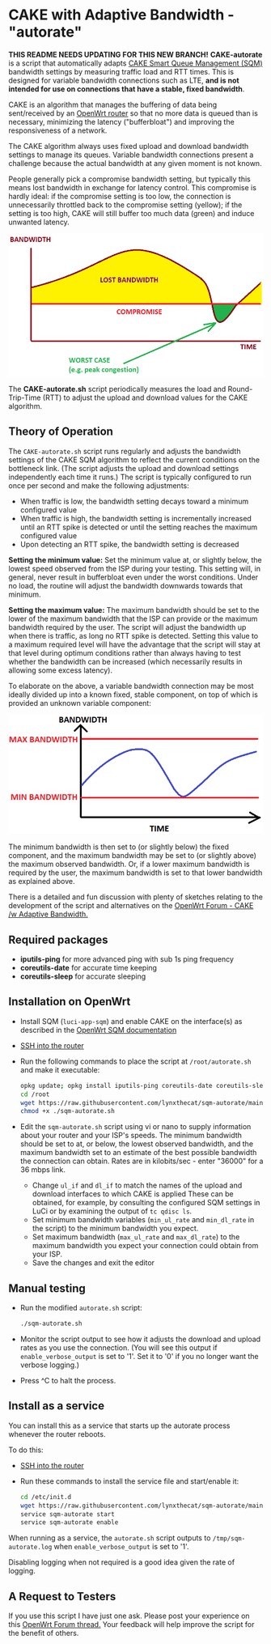 # CAKE with Adaptive Bandwidth - "autorate"

**THIS README NEEDS UPDATING FOR THIS NEW BRANCH!**
**CAKE-autorate** is a script that automatically adapts [CAKE Smart Queue Management (SQM)](https://www.bufferbloat.net/projects/codel/wiki/Cake/) bandwidth settings by measuring traffic load and RTT times. This is designed for variable bandwidth connections such as LTE, **and is not intended for use on connections that have a stable, fixed bandwidth**.

CAKE is an algorithm that manages the buffering of data being sent/received by an [OpenWrt router](https://openwrt.org) so that no more data is queued than is necessary, minimizing the latency ("bufferbloat") and improving the responsiveness of a network.

The CAKE algorithm always uses fixed upload and download bandwidth settings to manage its queues. Variable bandwidth connections present a challenge because the actual bandwidth at any given moment is not known. 

People generally pick a compromise bandwidth setting, but typically this means lost bandwidth in exchange for latency control. This compromise is hardly ideal: if the compromise setting is too low, the connection is unnecessarily throttled back to the compromise setting (yellow); if the setting is too high, CAKE will still buffer too much data (green) and induce unwanted latency.

![image of Bandwidth Compromise](./Bandwidth-Compromise.png)

The **CAKE-autorate.sh** script periodically measures the load and Round-Trip-Time (RTT) to adjust the upload and download values for the CAKE algorithm.

## Theory of Operation

The `CAKE-autorate.sh` script runs regularly and adjusts the bandwidth settings of the CAKE SQM algorithm to reflect the current conditions on the bottleneck link.
(The script adjusts the upload and download settings independently each time it runs.) The script is typically configured to run once per second and make the following adjustments:

- When traffic is low, the bandwidth setting decays
toward a minimum configured value
- When traffic is high, the bandwidth setting is incrementally increased
until an RTT spike is detected or until the setting reaches the maximum configured value
- Upon detecting an RTT spike, the bandwidth setting is decreased

**Setting the minimum value:** 
Set the minimum value at, or slightly below, the lowest speed observed from the ISP during your testing. This setting will, in general, never result in
bufferbloat even under the worst conditions. Under no load, the routine will adjust the bandwidth downwards towards that minimum.

**Setting the maximum value:** 
The maximum bandwidth should be set to the lower of the maximum bandwidth that the ISP can provide or the maximum bandwidth required by the user. The script will adjust the bandwidth up when there is traffic, as long no RTT spike is detected. Setting this value to a maximum required level will have the advantage that the script will stay at that level during optimum conditions rather than always having to test whether the bandwidth can be increased (which necessarily results in allowing some excess latency).

To elaborate on the above, a variable bandwidth connection may be most ideally divided up into a known fixed, stable component, on top of which is provided an unknown variable component:

![image of CAKE bandwidth adaptation](./CAKE-Bandwidth-Adaptation.png)

The minimum bandwidth is then set to (or slightly below) the fixed component, and the maximum bandwidth may be set to (or slightly above) the maximum observed bandwidth. Or, if a lower maximum bandwidth is required by the user, the maximum bandwidth is set to that lower bandwidth as explained above.

There is a detailed and fun discussion with plenty of sketches relating to the development of the script and alternatives on the
[OpenWrt Forum - CAKE /w Adaptive Bandwidth.](https://forum.openwrt.org/t/cake-w-adaptive-bandwidth/108848/312)

## Required packages

- **iputils-ping** for more advanced ping with sub 1s ping frequency
- **coreutils-date** for accurate time keeping
- **coreutils-sleep** for accurate sleeping

## Installation on OpenWrt

- Install SQM (`luci-app-sqm`) and enable CAKE on the interface(s)
as described in the
[OpenWrt SQM documentation](https://openwrt.org/docs/guide-user/network/traffic-shaping/sqm)
- [SSH into the router](https://openwrt.org/docs/guide-quick-start/sshadministration)
- Run the following commands to place the script at `/root/autorate.sh`
and make it executable:

   ```bash
   opkg update; opkg install iputils-ping coreutils-date coreutils-sleep
   cd /root
   wget https://raw.githubusercontent.com/lynxthecat/sqm-autorate/main/sqm-autorate.sh
   chmod +x ./sqm-autorate.sh
   ```

- Edit the `sqm-autorate.sh` script using vi or nano to supply information about your router and your ISP's speeds. The minimum bandwidth should be set to at, or below, the lowest observed bandwidth, and the maximum bandwidth set to an estimate of the best possible bandwidth the connection can obtain. Rates are in kilobits/sec - enter "36000" for a 36 mbps link.

  - Change `ul_if` and `dl_if` to match the names of the
upload and download interfaces to which CAKE is applied
These can be obtained, for example, by consulting the configured SQM settings
in LuCi or by examining the output of `tc qdisc ls`.
  - Set minimum bandwidth variables (`min_ul_rate` and `min_dl_rate` in the script)
to the minimum bandwidth you expect.
  - Set maximum bandwidth (`max_ul_rate` and `max_dl_rate`)
to the maximum bandwidth you expect your connection could obtain from your ISP.
  - Save the changes and exit the editor
  
## Manual testing

- Run the modified `autorate.sh` script:

   ```bash
   ./sqm-autorate.sh
   ```

- Monitor the script output to see how it adjusts the download and upload rates as you use the connection.
(You will see this output if `enable_verbose_output` is set to '1'.
Set it to '0' if you no longer want the verbose logging.)
- Press ^C to halt the process.

## Install as a service

You can install this as a service that starts up the autorate process whenever the router reboots.

To do this:

- [SSH into the router](https://openwrt.org/docs/guide-quick-start/sshadministration)
- Run these commands to install the service file
and start/enable it:

   ```bash
   cd /etc/init.d
   wget https://raw.githubusercontent.com/lynxthecat/sqm-autorate/main/sqm-autorate 
   service sqm-autorate start
   service sqm-autorate enable
   ```

When running as a service, the `autorate.sh` script outputs to `/tmp/sqm-autorate.log` when `enable_verbose_output` is set to '1'.

Disabling logging when not required is a good idea given the rate of logging. 

## A Request to Testers

If you use this script I have just one ask. Please post your experience on this
[OpenWrt Forum thread.](https://forum.openwrt.org/t/cake-w-adaptive-bandwidth/108848/312)
Your feedback will help improve the script for the benefit of others.  
